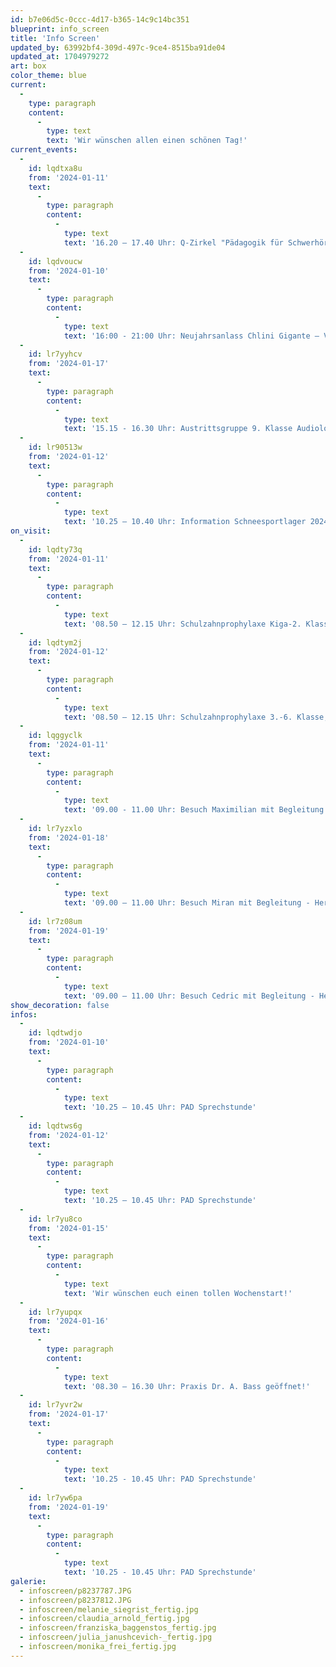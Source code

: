 ```yaml
---
id: b7e06d5c-0ccc-4d17-b365-14c9c14bc351
blueprint: info_screen
title: 'Info Screen'
updated_by: 63992bf4-309d-497c-9ce4-8515ba91de04
updated_at: 1704979272
art: box
color_theme: blue
current:
  -
    type: paragraph
    content:
      -
        type: text
        text: 'Wir wünschen allen einen schönen Tag!'
current_events:
  -
    id: lqdtxa8u
    from: '2024-01-11'
    text:
      -
        type: paragraph
        content:
          -
            type: text
            text: '16.20 – 17.40 Uhr: Q-Zirkel "Pädagogik für Schwerhörige und Gehörlose", Aula - Herzlich willkommen!'
  -
    id: lqdvoucw
    from: '2024-01-10'
    text:
      -
        type: paragraph
        content:
          -
            type: text
            text: '16:00 - 21:00 Uhr: Neujahrsanlass Chlini Gigante – Viel Vergnügen!'
  -
    id: lr7yyhcv
    from: '2024-01-17'
    text:
      -
        type: paragraph
        content:
          -
            type: text
            text: '15.15 - 16.30 Uhr: Austrittsgruppe 9. Klasse Audiologie Gruppe A, Aula - Viel Vergnügen!'
  -
    id: lr90513w
    from: '2024-01-12'
    text:
      -
        type: paragraph
        content:
          -
            type: text
            text: '10.25 – 10.40 Uhr: Information Schneesportlager 2024, Aula'
on_visit:
  -
    id: lqdty73q
    from: '2024-01-11'
    text:
      -
        type: paragraph
        content:
          -
            type: text
            text: '08.50 – 12.15 Uhr: Schulzahnprophylaxe Kiga-2. Klasse, im Klassenzimmer'
  -
    id: lqdtym2j
    from: '2024-01-12'
    text:
      -
        type: paragraph
        content:
          -
            type: text
            text: '08.50 – 12.15 Uhr: Schulzahnprophylaxe 3.-6. Klasse, im Klassenzimmer'
  -
    id: lqggyclk
    from: '2024-01-11'
    text:
      -
        type: paragraph
        content:
          -
            type: text
            text: '09.00 - 11.00 Uhr: Besuch Maximilian mit Begleitung - Herzlich willkommen!'
  -
    id: lr7yzxlo
    from: '2024-01-18'
    text:
      -
        type: paragraph
        content:
          -
            type: text
            text: '09.00 – 11.00 Uhr: Besuch Miran mit Begleitung - Herzlich willkommen!'
  -
    id: lr7z08um
    from: '2024-01-19'
    text:
      -
        type: paragraph
        content:
          -
            type: text
            text: '09.00 – 11.00 Uhr: Besuch Cedric mit Begleitung - Herzlich willkommen!'
show_decoration: false
infos:
  -
    id: lqdtwdjo
    from: '2024-01-10'
    text:
      -
        type: paragraph
        content:
          -
            type: text
            text: '10.25 – 10.45 Uhr: PAD Sprechstunde'
  -
    id: lqdtws6g
    from: '2024-01-12'
    text:
      -
        type: paragraph
        content:
          -
            type: text
            text: '10.25 – 10.45 Uhr: PAD Sprechstunde'
  -
    id: lr7yu8co
    from: '2024-01-15'
    text:
      -
        type: paragraph
        content:
          -
            type: text
            text: 'Wir wünschen euch einen tollen Wochenstart!'
  -
    id: lr7yupqx
    from: '2024-01-16'
    text:
      -
        type: paragraph
        content:
          -
            type: text
            text: '08.30 – 16.30 Uhr: Praxis Dr. A. Bass geöffnet!'
  -
    id: lr7yvr2w
    from: '2024-01-17'
    text:
      -
        type: paragraph
        content:
          -
            type: text
            text: '10.25 - 10.45 Uhr: PAD Sprechstunde'
  -
    id: lr7yw6pa
    from: '2024-01-19'
    text:
      -
        type: paragraph
        content:
          -
            type: text
            text: '10.25 - 10.45 Uhr: PAD Sprechstunde'
galerie:
  - infoscreen/p8237787.JPG
  - infoscreen/p8237812.JPG
  - infoscreen/melanie_siegrist_fertig.jpg
  - infoscreen/claudia_arnold_fertig.jpg
  - infoscreen/franziska_baggenstos_fertig.jpg
  - infoscreen/julia_janushcevich-_fertig.jpg
  - infoscreen/monika_frei_fertig.jpg
---
```

